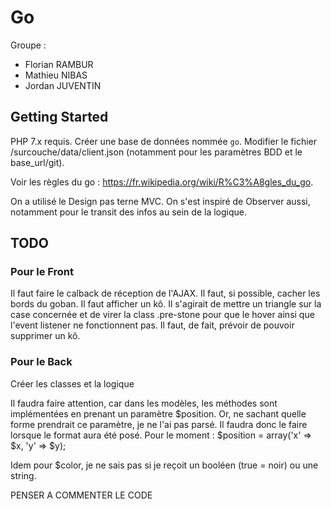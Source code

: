 # Go
Groupe :
- Florian RAMBUR
- Mathieu NIBAS
- Jordan JUVENTIN

## Getting Started
PHP 7.x requis.
Créer une base de données nommée `go`.
Modifier le fichier /surcouche/data/client.json (notamment pour les paramètres BDD et le base_url/git).

Voir les règles du go : https://fr.wikipedia.org/wiki/R%C3%A8gles_du_go.

On a utilisé le Design pas terne MVC. On s'est inspiré de Observer aussi, notamment pour le transit des infos au sein de la logique.

## TODO
### Pour le Front
Il faut faire le calback de réception de l'AJAX. 
Il faut, si possible, cacher les bords du goban.
Il faut afficher un kô. Il s'agirait de mettre un triangle sur la case concernée et de virer la class .pre-stone pour que le hover ainsi que l'event listener ne fonctionnent pas.
Il faut, de fait, prévoir de pouvoir supprimer un kô.


### Pour le Back
Créer les classes et la logique

Il faudra faire attention, car dans les modèles, les méthodes sont implémentées en prenant un paramètre $position. Or, ne sachant quelle forme prendrait ce paramètre, je ne l'ai pas parsé. Il faudra donc le faire lorsque le format aura été posé.
Pour le moment : $position = array('x' => $x, 'y' => $y);

Idem pour $color, je ne sais pas si je reçoit un booléen (true = noir) ou une string.

PENSER A COMMENTER LE CODE
